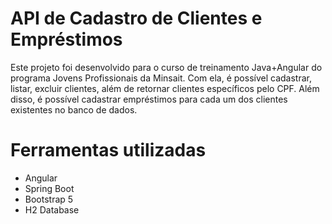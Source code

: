 
# API de Cadastro de Clientes e Empréstimos

Este projeto foi desenvolvido para o curso de treinamento Java+Angular do programa Jovens Profissionais da Minsait. Com ela, é possível cadastrar, listar, excluir clientes, além de retornar clientes específicos pelo CPF. Além disso, é possível cadastrar empréstimos para cada um dos clientes existentes no banco de dados.

# Ferramentas utilizadas
* Angular
* Spring Boot
* Bootstrap 5
* H2 Database